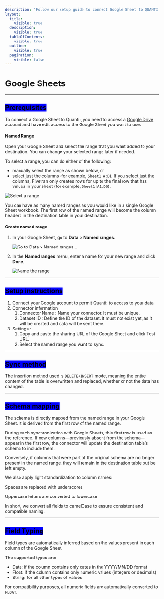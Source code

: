 ```yaml
---
description: 'Follow our setup guide to connect Google Sheet to QUANTI:'
layout:
  title:
    visible: true
  description:
    visible: true
  tableOfContents:
    visible: true
  outline:
    visible: true
  pagination:
    visible: false
---
```


# Google Sheets

***

## <mark style="background-color:blue;">Prerequisites</mark>

To connect a Google Sheet to Quanti:, you need to access a [Google Drive](https://drive.google.com/drive/u/0/home) account and have edit access to the Google Sheet you want to use.

#### Named Range

Open your Google Sheet and select the range that you want added to your destination. You can change your selected range later if needed.

To select a range, you can do either of the following:

* manually select the range as shown below, or
* select just the columns (for example, `Sheet1!A:D`). If you select just the columns, Fivetran only creates rows for up to the final row that has values in your sheet (for example, `Sheet1!A1:D6`).

![Select a range](https://fivetran.com/static-assets-docs/_next/static/media/select-a-range.e983f919.png)

You can have as many named ranges as you would like in a single Google Sheet workbook. The first row of the named range will become the column headers in the destination table in your destination.

#### Create named range <a href="#createnamedrange" id="createnamedrange"></a>

1.  In your Google Sheet, go to **Data** > **Named ranges**.

    ![Go to Data > Named ranges...](https://fivetran.com/static-assets-docs/_next/static/media/go-to-data-named-ranges.5fe334ad.png)
2.  In the **Named ranges** menu, enter a name for your new range and click **Done**.

    ![Name the range](https://fivetran.com/static-assets-docs/_next/static/media/name-the-range.0cf5b7ba.png)

***

## <mark style="background-color:blue;">Setup instructions</mark>

1. Connect your Google account to permit Quanti: to access to your data
2. Connector information
   1. Connector Name : Name your connector. It must be unique.
   2. Dataset ID : Define the ID of the dataset. It must not exist yet, as it will be created and data will be sent there.
3. Settings :&#x20;
   1. Copy and paste the sharing URL of the Google Sheet and click Test URL.
   2. Select the named range you want to sync.

***

## <mark style="background-color:blue;">Sync method</mark>

The insertion method used is `DELETE+INSERT` mode, meaning the entire content of the table is overwritten and replaced, whether or not the data has changed.

***

## <mark style="background-color:blue;">Schema mapping</mark>

The schema is directly mapped from the named range in your Google Sheet. It is derived from the first row of the named range.

During each synchronization with Google Sheets, this first row is used as the reference. If new columns—previously absent from the schema—appear in the first row, the connector will update the destination table’s schema to include them.

Conversely, if columns that were part of the original schema are no longer present in the named range, they will remain in the destination table but be left empty.

We also apply light standardization to column names:

Spaces are replaced with underscores

Uppercase letters are converted to lowercase

In short, we convert all fields to camelCase to ensure consistent and compatible naming.

***

## <mark style="background-color:blue;">Field Typing</mark>

Field types are automatically inferred based on the values present in each column of the Google Sheet.

The supported types are:

* Date: if the column contains only dates in the YYYY/MM/DD format
* Float: if the column contains only numeric values (integers or decimals)
* String: for all other types of values

For compatibility purposes, all numeric fields are automatically converted to `FLOAT`.

